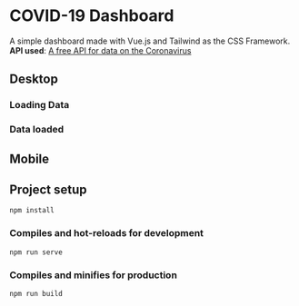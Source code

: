# COVID-19 Dashboard
A simple dashboard made with Vue.js and Tailwind as the CSS Framework.
**API used**: [A free API for data on the Coronavirus](https://covid19api.com/ "COVID-19 API")

## Desktop
### Loading Data

### Data loaded

## Mobile

## Project setup
```
npm install
```

### Compiles and hot-reloads for development
```
npm run serve
```

### Compiles and minifies for production
```
npm run build
```